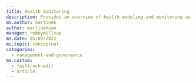 ```yaml
---
title: Health monitoring
description: Provides an overview of health modeling and monitoring as it relates to the Operational Excellence pillar.
ms.author: martinek
author: martinekuan
manager: robbymillsap
ms.date: 05/09/2022
ms.topic: conceptual
categories:
  - management-and-governance
ms.custom:
  - fasttrack-edit
  - article
--- 
```

